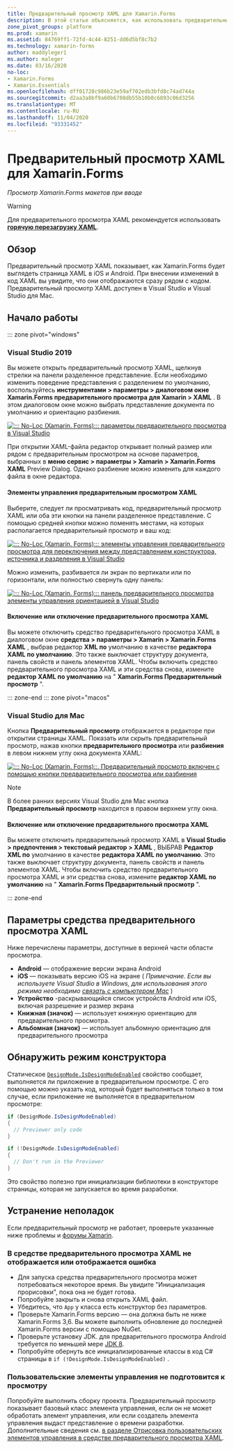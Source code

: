 ```yaml
---
title: Предварительный просмотр XAML для Xamarin.Forms
description: В этой статье объясняется, как использовать предварительный просмотр XAML для просмотра Xamarin.Forms макетов, отображаемых при вводе. Предварительный просмотр XAML доступен в Visual Studio 2019 и Visual Studio 2019 для Mac.
zone_pivot_groups: platform
ms.prod: xamarin
ms.assetid: 84769ff1-72fd-4c44-8251-dd6d5bf8c7b2
ms.technology: xamarin-forms
author: maddyleger1
ms.author: maleger
ms.date: 03/16/2020
no-loc:
- Xamarin.Forms
- Xamarin.Essentials
ms.openlocfilehash: dff01728c986b23e59af702edb3bfd8c74ad744a
ms.sourcegitcommit: d2aa3a8bf9a60b6708db55b10b0c6893c06d3256
ms.translationtype: MT
ms.contentlocale: ru-RU
ms.lasthandoff: 11/04/2020
ms.locfileid: "93331452"
---
```

# <a name="xaml-previewer-for-no-locxamarinforms"></a>Предварительный просмотр XAML для Xamarin.Forms

_Просмотр Xamarin.Forms макетов при вводе_

> [!WARNING]
> Для предварительного просмотра XAML рекомендуется использовать **[горячую перезагрузку XAML](~/xamarin-forms/xaml/hot-reload.md)**.

## <a name="overview"></a>Обзор

Предварительный просмотр XAML показывает, как Xamarin.Forms будет выглядеть страница XAML в iOS и Android. При внесении изменений в код XAML вы увидите, что они отображаются сразу рядом с кодом. Предварительный просмотр XAML доступен в Visual Studio и Visual Studio для Mac.

## <a name="getting-started"></a>Начало работы

::: zone pivot="windows"

### <a name="visual-studio-2019"></a>Visual Studio 2019

Вы можете открыть предварительный просмотр XAML, щелкнув стрелки на панели разделенное представление. Если необходимо изменить поведение представления с разделением по умолчанию, воспользуйтесь **инструментами > параметры > диалоговом окне Xamarin.Forms предварительного просмотра для Xamarin > XAML** . В этом диалоговом окне можно выбрать представление документа по умолчанию и ориентацию разбиения.

[![::: No-Loc (Xamarin. Forms)::: параметры предварительного просмотра в Visual Studio](xaml-previewer-images/xamlp-options-vs-sm.png "::: No-Loc (Xamarin. Forms)::: параметры предварительного просмотра в Visual Studio")](xaml-previewer-images/xamlp-options-vs-lg.png#lightbox)

При открытии XAML-файла редактор открывает полный размер или рядом с предварительным просмотром на основе параметров, выбранных в **меню сервис > параметры > Xamarin > Xamarin.Forms XAML** Preview Dialog. Однако разбиение можно изменить для каждого файла в окне редактора.

#### <a name="xaml-preview-controls"></a>Элементы управления предварительным просмотром XAML

Выберите, следует ли просматривать код, предварительный просмотр XAML или оба эти кнопки на панели разделенное представление. С помощью средней кнопки можно поменять местами, на которых располагается предварительный просмотр и ваш код:

[![::: No-Loc (Xamarin. Forms)::: элементы управления предварительного просмотра для переключения между представлением конструктора, источника и разделения в Visual Studio](xaml-previewer-images/xamlp-controls-splitview-vs-sm.png "::: No-Loc (Xamarin. Forms)::: элементы управления предварительного просмотра для переключения между представлением конструктора, источника и разделения в Visual Studio")](xaml-previewer-images/xamlp-controls-splitview-vs-lg.png#lightbox)

Можно изменить, разбивается ли экран по вертикали или по горизонтали, или полностью свернуть одну панель:

[![::: No-Loc (Xamarin. Forms)::: панель предварительного просмотра элементы управления ориентацией в Visual Studio](xaml-previewer-images/xamlp-controls-orientation-vs-sm.png "::: No-Loc (Xamarin. Forms)::: панель предварительного просмотра элементы управления ориентацией в Visual Studio")](xaml-previewer-images/xamlp-controls-orientation-vs-lg.png#lightbox)

#### <a name="enable-or-disable-the-xaml-previewer"></a>Включение или отключение предварительного просмотра XAML

Вы можете отключить средство предварительного просмотра XAML в диалоговом окне **средства > параметры > Xamarin > Xamarin.Forms XAML** , выбрав редактор **XML по** умолчанию в качестве **редактора XAML по умолчанию**. Это также выключает структуру документа, панель свойств и панель элементов XAML. Чтобы включить средство предварительного просмотра XAML и эти средства снова, измените **редактор XAML по умолчанию** на " **Xamarin.Forms Предварительный просмотр** ".

::: zone-end
::: zone pivot="macos"

### <a name="visual-studio-for-mac"></a>Visual Studio для Mac

Кнопка **Предварительный просмотр** отображается в редакторе при открытии страницы XAML. Показать или скрыть предварительный просмотр, нажав кнопки **предварительного просмотра** или **разбиения** в левом нижнем углу окна документа XAML:

[![::: No-Loc (Xamarin. Forms)::. Предварительный просмотр включен с помощью кнопки предварительного просмотра или разбиения](xaml-previewer-images/xamlp-list-sml.png)](xaml-previewer-images/xamlp-list.png#lightbox)

> [!NOTE]
> В более ранних версиях Visual Studio для Mac кнопка **Предварительный просмотр** находится в правом верхнем углу окна.

#### <a name="enable-or-disable-the-xaml-previewer"></a>Включение или отключение предварительного просмотра XAML

Вы можете отключить предварительный просмотр XAML в **Visual Studio > предпочтения > текстовый редактор > XAML** , ВЫБРАВ **Редактор XML по** умолчанию в качестве **редактора XAML по умолчанию**. Это также выключает структуру документа, панель свойств и панель элементов XAML. Чтобы включить средство предварительного просмотра XAML и эти средства снова, измените **редактор XAML по умолчанию** на " **Xamarin.Forms Предварительный просмотр** ".

::: zone-end

## <a name="xaml-previewer-options"></a>Параметры средства предварительного просмотра XAML

Ниже перечислены параметры, доступные в верхней части области просмотра.

* **Android** — отображение версии экрана Android
* **iOS** — показывать версию iOS на экране ( *Примечание. Если вы используете Visual Studio в Windows, для использования этого режима необходимо [связать с компьютером Mac](~/ios/get-started/installation/windows/connecting-to-mac/index.md)* )
* **Устройство** -раскрывающийся список устройств Android или iOS, включая разрешение и размер экрана
* **Книжная (значок)** — использует книжную ориентацию для предварительного просмотра.
* **Альбомная (значок)** — использует альбомную ориентацию для предварительного просмотра

## <a name="detect-design-mode"></a>Обнаружить режим конструктора

Статическое [`DesignMode.IsDesignModeEnabled`](xref:Xamarin.Forms.DesignMode.IsDesignModeEnabled) свойство сообщает, выполняется ли приложение в предварительном просмотре. С его помощью можно указать код, который будет выполняться только в том случае, если приложение не выполняется в предварительном просмотре:

```csharp
if (DesignMode.IsDesignModeEnabled)
{
  // Previewer only code  
}

if (!DesignMode.IsDesignModeEnabled)
{
  // Don't run in the Previewer  
}
```

Это свойство полезно при инициализации библиотеки в конструкторе страницы, которая не запускается во время разработки.

## <a name="troubleshooting"></a>Устранение неполадок

Если предварительный просмотр не работает, проверьте указанные ниже проблемы и [форумы Xamarin](https://forums.xamarin.com/categories/xamarin-forms).

### <a name="xaml-previewer-isnt-showing-or-shows-an-error"></a>В средстве предварительного просмотра XAML не отображается или отображается ошибка

* Для запуска средства предварительного просмотра может потребоваться некоторое время. Вы увидите "Инициализация прорисовки", пока она не будет готова.
* Попробуйте закрыть и снова открыть XAML файл.
* Убедитесь, что `App` у класса есть конструктор без параметров.
* Проверьте Xamarin.Forms версию — она должна быть не ниже Xamarin.Forms 3,6. Вы можете выполнить обновление до последней Xamarin.Forms версии с помощью NuGet.
* Проверьте установку JDK. для предварительного просмотра Android требуется по меньшей мере [JDK 8](https://www.oracle.com/technetwork/java/javase/downloads/index.html).
* Попробуйте обернуть все инициализированные классы в код C# страницы в `if (!DesignMode.IsDesignModeEnabled)` .

### <a name="custom-controls-arent-rendering"></a>Пользовательские элементы управления не подготовится к просмотру

Попробуйте выполнить сборку проекта. Предварительный просмотр показывает базовый класс элемента управления, если он не может обработать элемент управления, или если создатель элемента управления выдаст представление о времени разработки. Дополнительные сведения см. [в разделе Отрисовка пользовательских элементов управления в средстве предварительного просмотра XAML](render-custom-controls.md).

